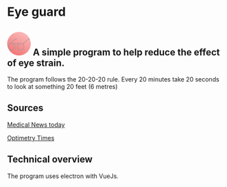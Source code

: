 # Eye guard

![logo](/img/icon.png)
A simple program to help reduce the effect of eye strain.
--- 
The program follows the 20-20-20 rule. Every 20 minutes take 20 seconds to look at something 20 feet (6 metres)
## Sources
[Medical News today](https://www.medicalnewstoday.com/articles/321536)

[Optimetry Times](https://www.optometrytimes.com/editors-choice-opt/deconstructing-20-20-20-rule-digital-eye-strain)

## Technical overview
The program uses electron with VueJs. 
